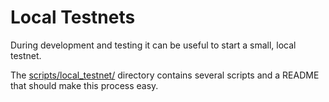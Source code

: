 # Local Testnets

During development and testing it can be useful to start a small, local
testnet.

The
[scripts/local_testnet/](https://github.com/sigp/lighthouse/tree/unstable/scripts)
directory contains several scripts and a README that should make this process easy.
